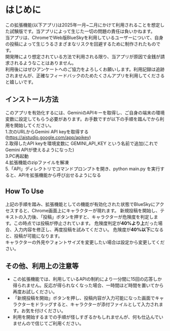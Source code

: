 # はじめに
この拡張機能(以下アプリ)は2025年一月~二月にかけて利用されることを想定した試験版です。当アプリによって生じた一切の問題の責任は負いかねます。<br>
当アプリは、ChromeでWeb版BlueSkyを利用しているユーザーについて、自身の投稿によって生じうるさまざまなリスクを回避するために制作されたものです。<br>
開発陣により想定されている方法で利用される限り、当アプリが原因で金銭が請求されるようなことはありません。<br>
利用後にはぜひアンケートへのご協力をよろしくお願いします。利用記録は追跡されませんが、正確なフィードバックのためたくさんアプリを利用してくださると嬉しいです。
## インストール方法

このアプリを有効化するには、GeminiのAPIキーを取得し、ご自身の端末の環境変数に設定してもらう必要があります。お手数ですが以下の手順を踏んでから利用を開始してください。<br>
1.次のURLからGemini API keyを取得する (https://aistudio.google.com/app/apikey)<br>
2.取得したAPI keyを環境変数に GEMINI_API_KEY という名前で追加(これでGemini APIが使えるようになった)<br>
3.PC再起動<br>
4.拡張機能のzipファイルを解凍<br>
5.「API」ディレクトリでコマンドプロンプトを開き、python main.py を実行すると、APIを拡張機能から呼び出せるようになる

## How To Use 
上記の手順を踏み、拡張機能としての機能が有効化された状態でBlueSkyにアクセスすると、Chrome画面上にキャラクターが現れます。
新規投稿を開始し、テキストの入力後、「投稿」ボタンを押すと、キャラクターが危険度を判定します。この時点では投稿が停止されています。
危険度判定が<b>40%より上</b>だった場合、入力内容を修正し、再度投稿を試みてください。
危険度が<b>40%以下</b>になると、投稿が可能になります。
<br>キャラクターの外見やフォントサイズを変更したい場合は設定から変更してください。

## その他、利用上の注意等
- この拡張機能では、利用しているAPIの制約により一分間に15回の応答しか得られません。反応が得られなくなった場合、一時間ほど時間を置いてから再度お試しください。
- 「新規投稿を開始」ボタンを押し、投稿内容が入力可能になった画面でキャラクターをドラッグすると、キャラクターが添付ファイルとして入力されます。お気を付けください。
- 利用を開始するまでの手順が怪しすぎるかもしれませんが、何も仕込んでいませんので信じてご利用ください。